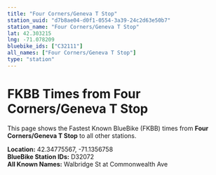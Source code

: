 ```yaml
---
title: "Four Corners/Geneva T Stop"
station_uuid: "d7b8ae04-d0f1-0554-3a39-24c2d63e50b7"
station_name: "Four Corners/Geneva T Stop"
lat: 42.303215
lng: -71.078209
bluebike_ids: ["C32111"]
all_names: ["Four Corners/Geneva T Stop"]
type: "station"
---
```


# FKBB Times from Four Corners/Geneva T Stop

This page shows the Fastest Known BlueBike (FKBB) times from **Four Corners/Geneva T Stop** to all other stations.

**Location:** 42.34775567, -71.1356758  
**BlueBike Station IDs:** D32072  
**All Known Names:** Walbridge St at Commonwealth Ave

